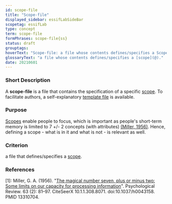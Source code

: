 ```yaml
---
id: scope-file
title: "Scope-file"
displayed_sidebar: essifLabSideBar
scopetag: essifLab
type: concept
term: scope-file
formPhrases: scope-file{ss}
status: draft
grouptags:
hoverText: "Scope-file: a file whose contents defines/specifies a Scope."
glossaryText: "a file whose contents defines/specifies a [scope](@)."
date: 20210601
---
```


### Short Description
A **scope-file** is a file that contains the specification of a specific [scope](@). To facilitate authors, a self-explanatory [template file](/tev1/scope-file.md) is available.

### Purpose
[Scopes](@) enable people to focus, which is important as people's short-term memory is limited to 7 +/- 2 concepts (with attributes) [(Miller, 1956)](http://psychclassics.yorku.ca/Miller/). Hence, defining a scope - what is in it and what is not - is relevant as well.

### Criterion
a file that defines/specifies a [scope](@).

### References

[1]: Miller, G. A. (1956). "[The magical number seven, plus or minus two: Some limits on our capacity for processing information](http://psychclassics.yorku.ca/Miller/)". Psychological Review. 63 (2): 81–97. CiteSeerX 10.1.1.308.8071. doi:10.1037/h0043158. PMID 13310704.